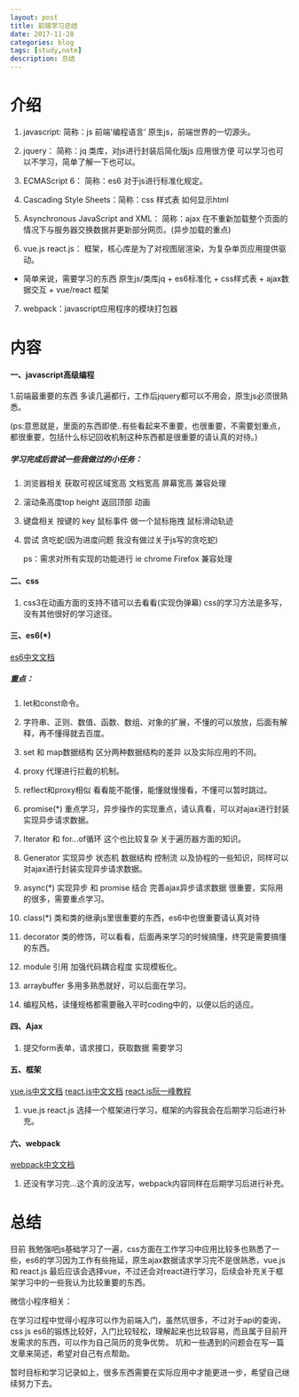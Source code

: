 ```yaml
---
layout: post
title: 前端学习总结
date: 2017-11-28
categories: blog
tags: [study,note]
description: 总结
---
```

# 介绍

1. javascript: 简称：js 前端'编程语言' 原生js，前端世界的一切源头。

2. jquery： 简称：jq 类库，对js进行封装后简化版js 应用很方便 可以学习也可以不学习，简单了解一下也可以。

3. ECMAScript 6： 简称：es6 对于js进行标准化规定。

4. Cascading Style Sheets：简称：css 样式表 如何显示html

5. Asynchronous JavaScript and XML： 简称：ajax 在不重新加载整个页面的情况下与服务器交换数据并更新部分网页。(异步加载的重点)

6. vue.js react.js： 框架，核心库是为了对视图层渲染，为复杂单页应用提供驱动。


- 简单来说，需要学习的东西 原生js/类库jq + es6标准化 + css样式表 + ajax数据交互 + vue/react 框架

7. webpack：javascript应用程序的模块打包器

# 内容

#### 一、javascript高级编程 

1.前端最重要的东西 多读几遍都行，工作后jquery都可以不用会，原生js必须很熟悉。

(ps:意思就是，里面的东西即使..有些看起来不重要，也很重要，不需要划重点，都很重要，包括什么标记回收机制这种东西都是很重要的请认真的对待。)

##### 学习完成后尝试一些我做过的小任务： 

1. 浏览器相关  获取可视区域宽高   文档宽高  屏幕宽高  兼容处理

2. 滚动条高度top  height    返回顶部  动画

3. 键盘相关 按键的 key   鼠标事件   做一个鼠标拖拽  鼠标滑动轨迹

4. 尝试 贪吃蛇(因为进度问题 我没有做过关于js写的贪吃蛇)

    ps：需求对所有实现的功能进行 ie chrome Firefox 兼容处理

#### 二、css

1. css3在动画方面的支持不错可以去看看(实现伪弹幕) css的学习方法是多写，没有其他很好的学习途径。

#### 三、es6(*)

<a href="http://es6.ruanyifeng.com/#README">es6中文文档</a> 

##### 重点：

1. let和const命令。

2. 字符串、正则、数值、函数、数组、对象的扩展，不懂的可以放放，后面有解释，再不懂得就去百度。

3. set 和 map数据结构 区分两种数据结构的差异 以及实际应用的不同。

4. proxy 代理进行拦截的机制。

5. reflect和proxy相似 看看能不能懂，能懂就慢慢看，不懂可以暂时跳过。

6. promise(*) 重点学习，异步操作的实现重点，请认真看，可以对ajax进行封装实现异步请求数据。

7. Iterator 和 for...of循环 这个也比较复杂 关于遍历器方面的知识。

8. Generator 实现异步 状态机 数据结构 控制流 以及协程的一些知识，同样可以对ajax进行封装实现异步请求数据。

9. async(*) 实现异步 和 promise 结合 完善ajax异步请求数据 很重要，实际用的很多，需要重点学习。

10. class(*) 类和类的继承js里很重要的东西，es6中也很重要请认真对待

11. decorator 类的修饰，可以看看，后面再来学习的时候搞懂，终究是需要搞懂的东西。

12. module 引用 加强代码耦合程度 实现模板化。

13. arraybuffer 多用多熟悉就好，可以后面在学习。

14. 编程风格，读懂规格都需要融入平时coding中的，以便以后的适应。

#### 四、Ajax

1. 提交form表单，请求接口，获取数据 需要学习

#### 五、框架

<a href="https://cn.vuejs.org/v2/guide/installation.html">vue.js中文文档</a>
<a href="https://doc.react-china.org/docs/installation.html">react.js中文文档</a>
<a href="http://www.ruanyifeng.com/blog/2015/03/react.html">react.js阮一峰教程</a> 

1. vue.js react.js 选择一个框架进行学习，框架的内容我会在后期学习后进行补充。

#### 六、webpack

<a href="https://doc.webpack-china.org/concepts/">webpack中文文档</a>

1. 还没有学习完...这个真的没法写，webpack内容同样在后期学习后进行补充。

# 总结

  目前 我勉强吧js基础学习了一遍，css方面在工作学习中应用比较多也熟悉了一些，es6的学习因为工作有些拖延，原生ajax数据请求学习完不是很熟悉，vue.js 和 react.js 最后应该会选择vue，不过还会对react进行学习，后续会补充关于框架学习中的一些我认为比较重要的东西。

  微信小程序相关：

  在学习过程中觉得小程序可以作为前端入门，虽然坑很多，不过对于api的查询，css js es6的锻炼比较好，入门比较轻松，理解起来也比较容易，而且属于目前开发需求的东西，可以作为自己简历的竞争优势。
坑和一些遇到的问题会在写一篇文章来简述，希望对自己有点帮助。

  暂时目标和学习记录如上，很多东西需要在实际应用中才能更进一步，希望自己继续努力下去。